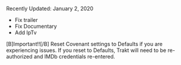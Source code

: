 Recently Updated: January 2, 2020

- Fix trailer
- Fix Documentary
- Add IpTv




[B]Important!![/B] Reset Covenant settings to Defaults if you are experiencing issues.
If you reset to Defaults, Trakt will need to be re-authorized and IMDb credentials re-entered.

